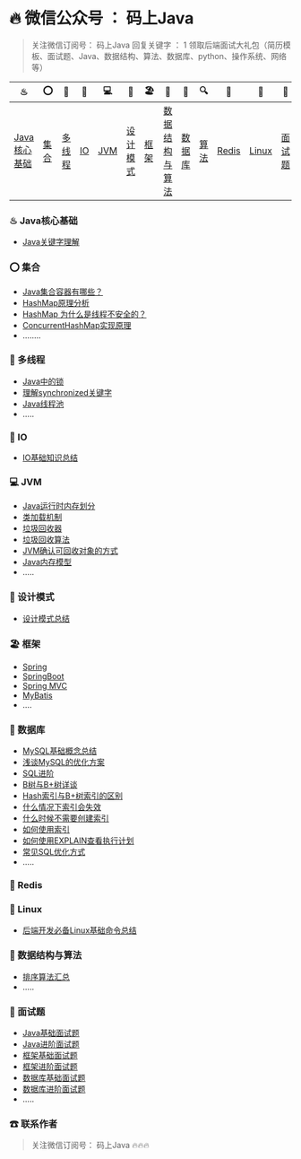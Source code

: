 # 🔥 微信公众号 ： 码上Java

> 关注微信订阅号： 码上Java 回复关键字 ： 1 领取后端面试大礼包（简历模板、面试题、Java、数据结构、算法、数据库、python、操作系统、网络等）

| ♨                                                            | ⭕                                                  | 🔐                                                      | 💈                                              | 💻                                                | 🚏                                                            | 🏖                                                  | 📰                                                            | 📮                                                      | 🔍                                                            | 🗽                                                    | 🚀                                                    | 🌈                                                      | ☎                                                          |
| ------------------------------------------------------------ | -------------------------------------------------- | ------------------------------------------------------ | ---------------------------------------------- | ------------------------------------------------ | ------------------------------------------------------------ | -------------------------------------------------- | ------------------------------------------------------------ | ------------------------------------------------------ | ------------------------------------------------------------ | ---------------------------------------------------- | ---------------------------------------------------- | ------------------------------------------------------ | ---------------------------------------------------------- |
| [Java核心基础](https://github.com/msJavaCoder/msJava#-java核心基础) | [集合](https://github.com/msJavaCoder/msJava#-集合) | [多线程](https://github.com/msJavaCoder/msJava#-多线程) | [IO](https://github.com/msJavaCoder/msJava#IO) | [JVM](https://github.com/msJavaCoder/msJava#-JVM) | [设计模式](https://github.com/msJavaCoder/msJava#-设计模式) | [框架](https://github.com/msJavaCoder/msJava#-框架) | [数据结构与算法](https://github.com/msJavaCoder/msJava#-数据结构与算法) | [数据库](https://github.com/msJavaCoder/msJava#-数据库) | [算法](https://github.com/msJavaCoder/msJava#-数据结构与算法) | [Redis](https://github.com/msJavaCoder/msJava#-Redis) | [Linux](https://github.com/msJavaCoder/msJava#-Linux) | [面试题](https://github.com/msJavaCoder/msJava#-面试题) | [联系作者](https://github.com/msJavaCoder/msJava#-联系作者) |

### ♨ Java核心基础
- [Java关键字理解](https://github.com/msJavaCoder/msJava/blob/master/Java核心基础/Java关键字理解.md)

### ⭕ 集合

- [Java集合容器有哪些？](https://github.com/msJavaCoder/msJava/blob/master/集合/Java集合容器.md)
- [HashMap原理分析](https://github.com/msJavaCoder/msJava/blob/master/集合/HashMap原理分析.md)
- [HashMap 为什么是线程不安全的？](https://github.com/msJavaCoder/msJava/blob/master/集合/HashMap%20为什么是线程不安全的？.md)
- [ConcurrentHashMap实现原理](https://github.com/msJavaCoder/msJava/blob/master/集合/ConcurrentHashMap实现原理.md)
- ........

### 🔐 多线程
- [Java中的锁](https://github.com/msJavaCoder/msJava/blob/master/多线程/Java中的锁.md)
- [理解synchronized关键字](https://github.com/msJavaCoder/msJava/blob/master/多线程/理解synchronized关键字.md)
- [Java线程池](https://github.com/msJavaCoder/msJava/blob/master/多线程/Java线程池.md)
- .....

### 💈 IO
- [IO基础知识总结](https://github.com/msJavaCoder/msJava/blob/master/IO/IO基础知识总结.md)
### 💻 JVM
- [Java运行时内存划分](https://github.com/msJavaCoder/msJava/blob/master/JVM/Java运行时内存划分.md)
- [类加载机制](https://github.com/msJavaCoder/msJava/blob/master/JVM/类加载机制.md)
- [垃圾回收器](https://github.com/msJavaCoder/msJava/blob/master/JVM/垃圾回收器.md)
- [垃圾回收算法](https://github.com/msJavaCoder/msJava/blob/master/JVM/垃圾回收器算法.md)
- [JVM确认可回收对象的方式](https://github.com/msJavaCoder/msJava/blob/master/JVM/JVM确认可回收对象的方式.md)
- [Java内存模型](https://github.com/msJavaCoder/msJava/blob/master/JVM/JVM内存模型.md)
- .....

### 🚏 设计模式
- [设计模式总结](https://github.com/msJavaCoder/msJava/blob/master/设计模式/设计模式总结.md)
 
### 🏖 框架
- [Spring](https://github.com/msJavaCoder/msJava/blob/master/框架/Spring.md)
- [SpringBoot](https://github.com/msJavaCoder/msJava/blob/master/框架/SpringBoot.md)
- [Spring MVC](https://github.com/msJavaCoder/msJava/blob/master/框架/SpringMVC.md)
- [MyBatis](https://github.com/msJavaCoder/msJava/blob/master/框架/MyBatis.md)
- ....
### 📰 数据库
- [MySQL基础概念总结](https://github.com/msJavaCoder/msJava/blob/master/数据库/MySQL.md)
- [浅谈MySQL的优化方案](https://github.com/msJavaCoder/msJava/blob/master/数据库/浅谈MySQL的优化方案.md)
- [SQL进阶](https://github.com/msJavaCoder/msJava/blob/master/数据库/SQL进阶.md)
- [B树与B+树详谈](https://github.com/msJavaCoder/msJava/blob/master/数据库/B树与B+树详谈.md)
- [Hash索引与B+树索引的区别](https://github.com/msJavaCoder/msJava/blob/master/数据库/Hash索引与B+树索引的区别.md)
- [什么情况下索引会失效](https://github.com/msJavaCoder/msJava/blob/master/数据库/什么情况下索引会失效.md)
- [什么时候不需要创建索引](https://github.com/msJavaCoder/msJava/blob/master/数据库/什么时候不需要创建索引.md)
- [如何使用索引](https://github.com/msJavaCoder/msJava/blob/master/数据库/如何使用索引.md)
- [如何使用EXPLAIN查看执行计划](https://github.com/msJavaCoder/msJava/blob/master/数据库/如何使用EXPLAIN查看执行计划.md)
- [常见SQL优化方式](https://github.com/msJavaCoder/msJava/blob/master/数据库/常见SQL优化方式.md)
- .....
### 🗽 Redis

### 🚀 Linux
- [后端开发必备Linux基础命令总结](https://github.com/msJavaCoder/msJava/blob/master/Linux/后端开发必备Linux基础命令总结.md)

### 📰 数据结构与算法
- [排序算法汇总](https://github.com/msJavaCoder/msJava/blob/master/算法/排序算法汇总.md)
- .....
### 🌈 面试题
- [Java基础面试题](https://github.com/msJavaCoder/msJava/blob/master/面试题/Java基础面试题.md)
- [Java进阶面试题](https://github.com/msJavaCoder/msJava/blob/master/面试题/Java进阶面试题.md)
- [框架基础面试题](https://github.com/msJavaCoder/msJava/blob/master/面试题/框架基础面试题.md)
- [框架进阶面试题](https://github.com/msJavaCoder/msJava/blob/master/面试题/框架进阶面试题.md)
- [数据库基础面试题](https://github.com/msJavaCoder/msJava/blob/master/面试题/数据库基础面试题.md)
- [数据库进阶面试题](https://github.com/msJavaCoder/msJava/blob/master/面试题/数据库进阶面试题.md)
- .....

### ☎ 联系作者

> 关注微信订阅号： 码上Java  🔥🔥🔥
